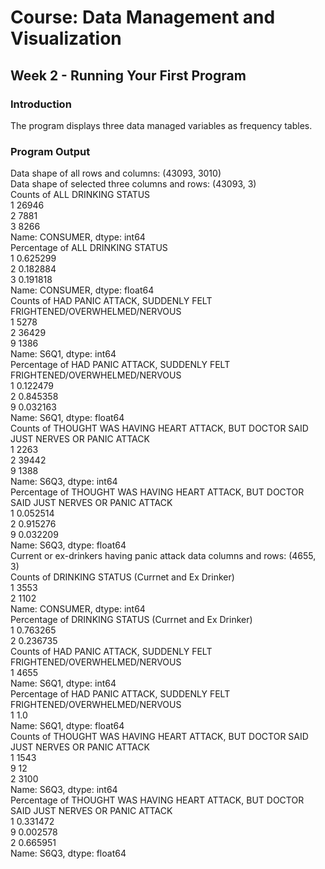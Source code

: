 # Course: Data Management and Visualization
## Week 2 - Running Your First Program
### Introduction
The program displays three data managed variables as frequency tables. 
### Program Output
Data shape of all rows and columns: (43093, 3010)<br />
Data shape of selected three columns and rows: (43093, 3)<br />
Counts of  ALL DRINKING STATUS<br />
1    26946<br />
2     7881<br />
3     8266<br />
Name: CONSUMER, dtype: int64<br />
Percentage of  ALL DRINKING STATUS<br />
1    0.625299<br />
2    0.182884<br />
3    0.191818<br />
Name: CONSUMER, dtype: float64<br />
Counts of  HAD PANIC ATTACK, SUDDENLY FELT FRIGHTENED/OVERWHELMED/NERVOUS<br />
1     5278<br />
2    36429<br />
9     1386<br />
Name: S6Q1, dtype: int64<br />
Percentage of  HAD PANIC ATTACK, SUDDENLY FELT FRIGHTENED/OVERWHELMED/NERVOUS<br />
1    0.122479<br />
2    0.845358<br />
9    0.032163<br />
Name: S6Q1, dtype: float64<br />
Counts of  THOUGHT WAS HAVING HEART ATTACK, BUT DOCTOR SAID JUST NERVES OR PANIC ATTACK<br />
1     2263<br />
2    39442<br />
9     1388<br />
Name: S6Q3, dtype: int64<br />
Percentage of  THOUGHT WAS HAVING HEART ATTACK, BUT DOCTOR SAID JUST NERVES OR PANIC ATTACK<br />
1    0.052514<br />
2    0.915276<br />
9    0.032209<br />
Name: S6Q3, dtype: float64<br />
Current or ex-drinkers having panic attack data columns and rows: (4655, 3)<br />
Counts of  DRINKING STATUS (Currnet and Ex Drinker)<br />
1    3553<br />
2    1102<br />
Name: CONSUMER, dtype: int64<br />
Percentage of  DRINKING STATUS (Currnet and Ex Drinker)<br />
1    0.763265<br />
2    0.236735<br />
Counts of  HAD PANIC ATTACK, SUDDENLY FELT FRIGHTENED/OVERWHELMED/NERVOUS<br />
1    4655<br />
Name: S6Q1, dtype: int64<br />
Percentage of  HAD PANIC ATTACK, SUDDENLY FELT FRIGHTENED/OVERWHELMED/NERVOUS<br />
1    1.0<br />
Name: S6Q1, dtype: float64<br />
Counts of  THOUGHT WAS HAVING HEART ATTACK, BUT DOCTOR SAID JUST NERVES OR PANIC ATTACK<br />
1    1543<br />
9      12<br />
2    3100<br />
Name: S6Q3, dtype: int64<br />
Percentage of  THOUGHT WAS HAVING HEART ATTACK, BUT DOCTOR SAID JUST NERVES OR PANIC ATTACK<br />
1    0.331472<br />
9    0.002578<br />
2    0.665951<br />
Name: S6Q3, dtype: float64<br />
